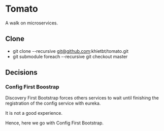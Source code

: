 # Tomato

A walk on microservices.

## Clone

* git clone --recursive git@github.com:khietbt/tomato.git
* git submodule foreach --recursive git checkout master

## Decisions
### Config First Boostrap

Discovery First Bootstrap forces others services to wait until finishing the registration of the config service with eureka.

It is not a good experience.

Hence, here we go with Config First Bootstrap.
